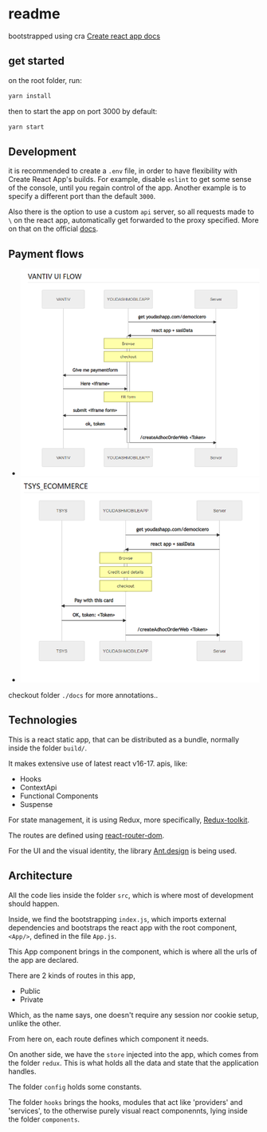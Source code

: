 # readme

bootstrapped using cra [Create react app docs](./docs/cra.md)

## get started

on the root folder, run:

```sh
yarn install
```

then to start the app on port 3000 by default:

```sh
yarn start
```

## Development

it is recommended to create a `.env` file, in order to have flexibility with Create React App's  builds.
For example, disable `eslint` to get some sense of the console, until you regain control of the app.
Another example is to specify a different port than the default `3000`.

Also there is the option to use a custom `api` server, so all requests made to
`\` on the react app, automatically get forwarded to the proxy specified. More
on that on the official
[docs](https://create-react-app.dev/docs/proxying-api-requests-in-development/).

## Payment flows

- ![Vantiv](./docs/flow-vantiv.png)
- ![Tsys](./docs/flow-tsys.png)

checkout folder `./docs` for more annotations..

## Technologies

This is a react static app, that can be distributed as a bundle, normally
inside the folder `build/`.

It makes extensive use of latest react v16-17. apis, like:
  - Hooks
  - ContextApi
  - Functional Components
  - Suspense

For state management, it is using Redux, more specifically, [Redux-toolkit](https://redux-toolkit.js.org/).


The routes are defined using [react-router-dom](https://www.npmjs.com/package/react-router-dom).

For the UI and the visual identity, the library
[Ant.design](https://ant.design/components/overview/) is being used.


## Architecture

All the code lies inside the folder  `src`, which is where most of development should happen.

Inside, we find the bootstrapping `index.js`, which imports external dependencies and
bootstraps the react app with the root component, `<App/>`, defined in the file `App.js`.

This App component brings in the <Routes> component, which is where all the urls of the app are declared.

There are 2 kinds of routes in this app,
  - Public
  - Private

Which, as the name says, one doesn't require any session nor cookie setup, unlike the other.

From here on, each route defines which component it needs.

On another side, we have the `store` injected into the app, which comes from the folder `redux`.
This is what holds all the data and state that the application handles.

The folder `config` holds some constants.

The folder `hooks` brings the hooks, modules that act like 'providers' and 'services', to the otherwise
purely visual react componennts, lying inside the folder `components`.

